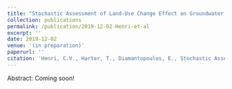 ```yaml
---
title: "Stochastic Assessment of Land-Use Change Effect on Groundwater Quality"
collection: publications
permalink: /publication/2019-12-02-Henri-et-al
excerpt: ''
date: 2019-12-02
venue: '(in preparation)'
paperurl: ''
citation: 'Henri, C.V., Harter, T., Diamantopoulos, E., Stochastic Assessment of Land-Use Change Effect on Groundwater Quality, in preparation'
---
```


Abstract: Coming soon!
